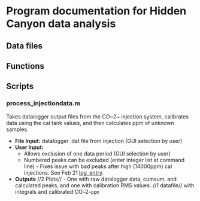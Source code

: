 # Program documentation for Hidden Canyon data analysis

## Data files

## Functions

## Scripts

### process\_injectiondata.m

Takes datalogger output files from the CO~2~ injection system,
calibrates data using the cal tank values, and then calculates ppm of
unknown samples.

* **File Input:** datalogger .dat file from injection (GUI selection by user)
* **User Input:** 
  * Allows exclusion of one data period (GUI selection by user)
  * Numbered peaks can be excluded (enter integer list at command line) - Fixes issue with bad peaks after high (14000ppm) cal injections. See Feb 21 [log`
`entry](hiddencanyon:analysislog_1).
* **Outputs** //2 Plots// - One with raw datalogger data, cumsum, and calculated peaks, and one with calibration RMS values. //1 datafile// with integrals and calibrated CO`~`2`~ppm`
